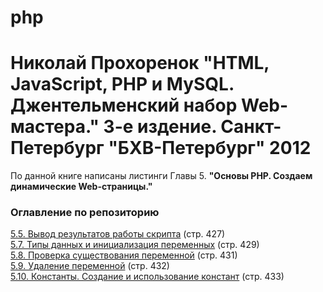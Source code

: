 # php
<h1>Николай Прохоренок "HTML, JavaScript, PHP и MySQL. Джентельменский набор Web-мастера." 3-е издение. Санкт-Петербург "БХВ-Петербург" 2012</h1>
<p>По данной книге написаны листинги Главы 5. <b>"Основы PHP. Создаем динамические Web-страницы."</b></p>
<h3>Оглавление по репозиторию</h3>
<a href="https://github.com/Jack36VRN/php/blob/master/5.5.php">5.5. Вывод результатов работы скрипта</a> (стр. 427)<br>
<a href="https://github.com/Jack36VRN/php/blob/master/5.7.php">5.7. Типы данных и инициализация переменных</a> (стр. 429)<br>
<a href="https://github.com/Jack36VRN/php/blob/master/5.8.php">5.8. Проверка существования переменной</a> (стр. 431)<br>
<a href="https://github.com/Jack36VRN/php/blob/master/5.9.php">5.9. Удаление переменной</a> (стр. 432)<br>
<a href="https://github.com/Jack36VRN/php/blob/master/5.10.php">5.10. Константы. Создание и использование констант</a> (стр. 433)<br>
